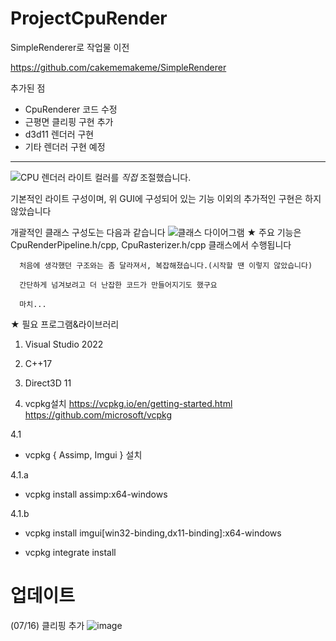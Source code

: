 # ProjectCpuRender

SimpleRenderer로 작업물 이전

https://github.com/cakememakeme/SimpleRenderer

추가된 점
- CpuRenderer 코드 수정
- 근평면 클리핑 구현 추가
- d3d11 렌더러 구현
- 기타 렌더러 구현 예정

------------------

![CPU 렌더러](https://github.com/cakememakeme/ProjectCpuRender/assets/73391410/52c763f8-e754-4c39-bde1-a86f3487d3c7)
라이트 컬러를 *직접* 조절했습니다. 

기본적인 라이트 구성이며, 위 GUI에 구성되어 있는 기능 이외의 추가적인 구현은 하지 않았습니다

개괄적인 클래스 구성도는 다음과 같습니다
![클래스 다이어그램](https://github.com/cakememakeme/ProjectCpuRender/assets/73391410/ed219aa8-ef3d-436d-a30c-cc0d993fb919)
★ 주요 기능은 CpuRenderPipeline.h/cpp, CpuRasterizer.h/cpp 클래스에서 수행됩니다


      처음에 생각했던 구조와는 좀 달라져서, 복잡해졌습니다.(시작할 땐 이렇지 않았습니다)
      
      간단하게 넘겨보려고 더 난잡한 코드가 만들어지기도 했구요
      
      마치...



★ 필요 프로그램&라이브러리
1. Visual Studio 2022

2. C++17

3. Direct3D 11

4. vcpkg설치
https://vcpkg.io/en/getting-started.html
https://github.com/microsoft/vcpkg

4.1

- vcpkg { Assimp, Imgui } 설치
      
4.1.a

- vcpkg install assimp:x64-windows

4.1.b

- vcpkg install imgui[win32-binding,dx11-binding]:x64-windows

- vcpkg integrate install


# 업데이트

(07/16) 클리핑 추가
![image](https://github.com/cakememakeme/ProjectCpuRender/assets/73391410/8144b321-9008-458c-b0bd-ad4c06117a33)

